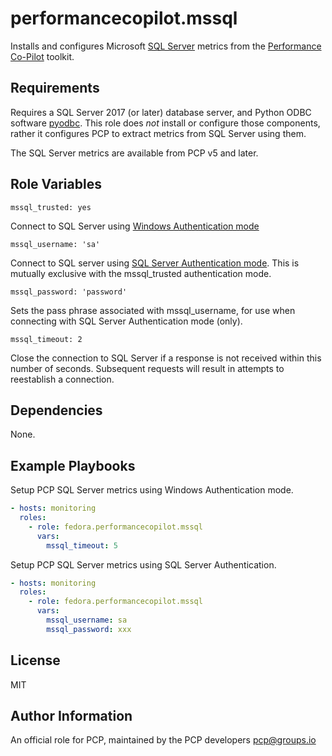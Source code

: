 # performancecopilot.mssql

Installs and configures Microsoft [SQL Server](https://docs.microsoft.com/en-us/sql/) metrics from the [Performance Co-Pilot](https://pcp.io/) toolkit.

## Requirements

Requires a SQL Server 2017 (or later) database server, and Python ODBC software [pyodbc](https://docs.microsoft.com/en-us/sql/connect/python/pyodbc/).  This role does *not* install or configure those components, rather it configures PCP to extract metrics from SQL Server using them.

The SQL Server metrics are available from PCP v5 and later.

## Role Variables

    mssql_trusted: yes

Connect to SQL Server using [Windows Authentication mode](https://docs.microsoft.com/en-us/sql/relational-databases/security/choose-an-authentication-mode?view=sql-server-ver15#connecting-through-windows-authentication)

    mssql_username: 'sa'

Connect to SQL server using [SQL Server Authentication mode](https://docs.microsoft.com/en-us/sql/relational-databases/security/choose-an-authentication-mode?view=sql-server-ver15#connecting-through-sql-server-authentication).  This is mutually exclusive with the mssql_trusted authentication mode.

    mssql_password: 'password'

Sets the pass phrase associated with mssql_username, for use when connecting with SQL Server Authentication mode (only).

    mssql_timeout: 2

Close the connection to SQL Server if a response is not received within this number of seconds.  Subsequent requests will result in attempts to reestablish a connection.

## Dependencies

None.

## Example Playbooks

Setup PCP SQL Server metrics using Windows Authentication mode.

```yaml
- hosts: monitoring
  roles:
    - role: fedora.performancecopilot.mssql
      vars:
        mssql_timeout: 5
```

Setup PCP SQL Server metrics using SQL Server Authentication.

```yaml
- hosts: monitoring
  roles:
    - role: fedora.performancecopilot.mssql
      vars:
        mssql_username: sa
        mssql_password: xxx
```

## License

MIT

## Author Information

An official role for PCP, maintained by the PCP developers <pcp@groups.io>
